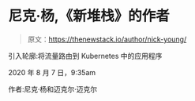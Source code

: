 # 尼克·杨,《新堆栈》的作者

> 原文：<https://thenewstack.io/author/nick-young/>

引入轮廓:将流量路由到 Kubernetes 中的应用程序

2020 年 8 月 7 日，9:35am

作者:尼克·杨和迈克尔·迈克尔